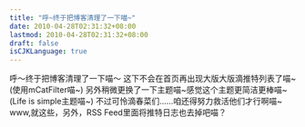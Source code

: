 ```yaml
---
title: "呼~终于把博客清理了一下喵~"
date: 2010-04-28T02:31:32+08:00
lastmod: 2010-04-28T02:31:32+08:00
draft: false
isCJKLanguage: true
---
```


呼～终于把博客清理了一下喵～
这下不会在首页再出现大版大版滴推特列表了喵~(使用mCatFilter喵~)
另外稍微更换了一下主题喵~感觉这个主题更简洁更棒喵~(Life is simple主题喵~)
不过可怜滴春菜们……咱还得努力救活他们才行啊喵~
www,就这些，另外，RSS Feed里面将推特日志也去掉吧喵？